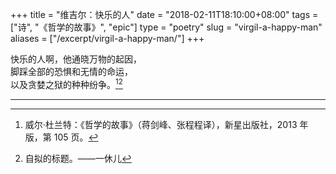 +++
title = "维吉尔：快乐的人"
date = "2018-02-11T18:10:00+08:00"
tags = ["诗", "《哲学的故事》", "epic"]
type = "poetry"
slug = "virgil-a-happy-man"
aliases = ["/excerpt/virgil-a-happy-man/"]
+++

快乐的人啊，他通晓万物的起因，  
脚踩全部的恐惧和无情的命运，  
以及贪婪之狱的种种纷争。[^1][^2]

---

[^1]: 威尔·杜兰特：《哲学的故事》（蒋剑峰、张程程译），新星出版社，2013 年版，第 105 页。
[^2]: 自拟的标题。——一休儿
